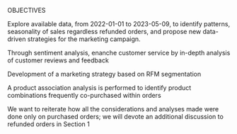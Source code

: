 OBJECTIVES

Explore available data, from 2022-01-01 to 2023-05-09, to identify patterns, seasonality of sales regardless refunded orders, and propose new data-driven strategies for the marketing campaign.

Through sentiment analysis, enanche customer service by in-depth analysis of customer reviews and feedback

Development of a marketing strategy based on RFM segmentation

A product association analysis is performed to identify product combinations frequently co-purchased within orders

We want to reiterate how all the considerations and analyses made were done only on purchased orders; we will devote an additional discussion to refunded orders in Section 1
